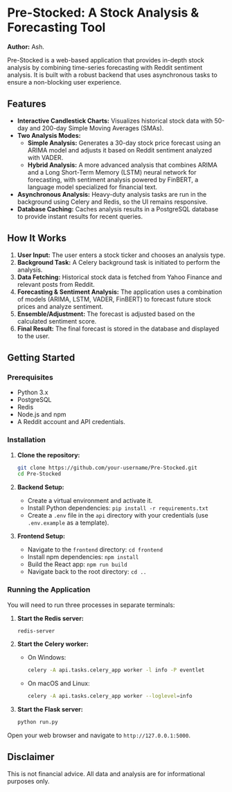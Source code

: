 # Pre-Stocked: A Stock Analysis & Forecasting Tool

**Author:** Ash.

Pre-Stocked is a web-based application that provides in-depth stock analysis by combining time-series forecasting with Reddit sentiment analysis. It is built with a robust backend that uses asynchronous tasks to ensure a non-blocking user experience.

## Features

*   **Interactive Candlestick Charts:** Visualizes historical stock data with 50-day and 200-day Simple Moving Averages (SMAs).
*   **Two Analysis Modes:**
    *   **Simple Analysis:** Generates a 30-day stock price forecast using an ARIMA model and adjusts it based on Reddit sentiment analyzed with VADER.
    *   **Hybrid Analysis:** A more advanced analysis that combines ARIMA and a Long Short-Term Memory (LSTM) neural network for forecasting, with sentiment analysis powered by FinBERT, a language model specialized for financial text.
*   **Asynchronous Analysis:** Heavy-duty analysis tasks are run in the background using Celery and Redis, so the UI remains responsive.
*   **Database Caching:** Caches analysis results in a PostgreSQL database to provide instant results for recent queries.

## How It Works

1.  **User Input:** The user enters a stock ticker and chooses an analysis type.
2.  **Background Task:** A Celery background task is initiated to perform the analysis.
3.  **Data Fetching:** Historical stock data is fetched from Yahoo Finance and relevant posts from Reddit.
4.  **Forecasting & Sentiment Analysis:** The application uses a combination of models (ARIMA, LSTM, VADER, FinBERT) to forecast future stock prices and analyze sentiment.
5.  **Ensemble/Adjustment:** The forecast is adjusted based on the calculated sentiment score.
6.  **Final Result:** The final forecast is stored in the database and displayed to the user.

## Getting Started

### Prerequisites

*   Python 3.x
*   PostgreSQL
*   Redis
*   Node.js and npm
*   A Reddit account and API credentials.

### Installation

1.  **Clone the repository:**
    ```bash
    git clone https://github.com/your-username/Pre-Stocked.git
    cd Pre-Stocked
    ```

2.  **Backend Setup:**
    *   Create a virtual environment and activate it.
    *   Install Python dependencies: `pip install -r requirements.txt`
    *   Create a `.env` file in the `api` directory with your credentials (use `.env.example` as a template).

3.  **Frontend Setup:**
    *   Navigate to the `frontend` directory: `cd frontend`
    *   Install npm dependencies: `npm install`
    *   Build the React app: `npm run build`
    *   Navigate back to the root directory: `cd ..`

### Running the Application

You will need to run three processes in separate terminals:

1.  **Start the Redis server:**
    ```bash
    redis-server
    ```

2.  **Start the Celery worker:**

    *   On Windows:
        ```bash
        celery -A api.tasks.celery_app worker -l info -P eventlet
        ```

    *   On macOS and Linux:
        ```bash
        celery -A api.tasks.celery_app worker --loglevel=info
        ```

3.  **Start the Flask server:**

    ```bash
    python run.py
    ```

Open your web browser and navigate to `http://127.0.0.1:5000`.

## Disclaimer

This is not financial advice. All data and analysis are for informational purposes only.
